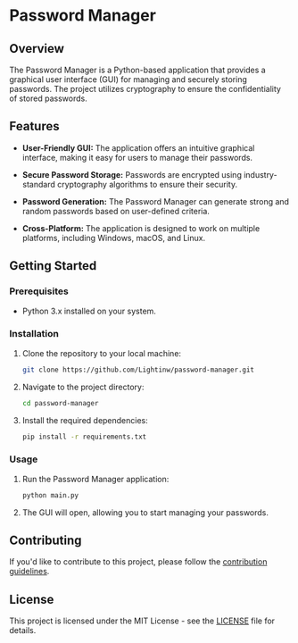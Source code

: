 # Password Manager



## Overview

The Password Manager is a Python-based application that provides a graphical user interface (GUI) for managing and securely storing passwords. The project utilizes cryptography to ensure the confidentiality of stored passwords.

## Features

- **User-Friendly GUI:** The application offers an intuitive graphical interface, making it easy for users to manage their passwords.
  
- **Secure Password Storage:** Passwords are encrypted using industry-standard cryptography algorithms to ensure their security.

- **Password Generation:** The Password Manager can generate strong and random passwords based on user-defined criteria.

- **Cross-Platform:** The application is designed to work on multiple platforms, including Windows, macOS, and Linux.

## Getting Started

### Prerequisites

- Python 3.x installed on your system.

### Installation

1. Clone the repository to your local machine:

    ```bash
    git clone https://github.com/Lightinw/password-manager.git
    ```

2. Navigate to the project directory:

    ```bash
    cd password-manager
    ```

3. Install the required dependencies:

    ```bash
    pip install -r requirements.txt
    ```

### Usage

1. Run the Password Manager application:

    ```bash
    python main.py
    ```

2. The GUI will open, allowing you to start managing your passwords.

## Contributing

If you'd like to contribute to this project, please follow the [contribution guidelines](CONTRIBUTING.md).

## License

This project is licensed under the MIT License - see the [LICENSE](LICENSE) file for details.

